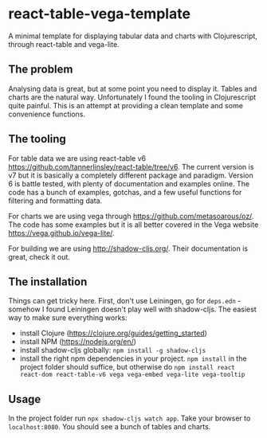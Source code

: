 # react-table-vega-template

A minimal template for displaying tabular data and charts with Clojurescript, through react-table and vega-lite.


## The problem

Analysing data is great, but at some point you need to display it. Tables and charts are the natural way. Unfortunately I found the tooling in Clojurescript quite painful. This is an attempt at providing a clean template and some convenience functions.

## The tooling

For table data we are using react-table v6 https://github.com/tannerlinsley/react-table/tree/v6. The current version is v7 but it is basically a completely different package and paradigm. Version 6 is battle tested, with plenty of documentation and examples online. The code has a bunch of examples, gotchas, and a few useful functions for filtering and formatting data.

For charts we are using vega through https://github.com/metasoarous/oz/. The code has some examples but it is all better covered in the Vega website https://vega.github.io/vega-lite/.

For building we are using http://shadow-cljs.org/. Their documentation is great, check it out.

## The installation

Things can get tricky here. First, don't use Leiningen, go for `deps.edn` - somehow I found Leiningen doesn't play well with shadow-cljs. The easiest way to make sure everything works:
* install Clojure (https://clojure.org/guides/getting_started)
* install NPM (https://nodejs.org/en/)
* install shadow-cljs globally: `npm install -g shadow-cljs`
* install the right npm dependencies in your project. `npm install` in the project folder should suffice, but otherwise do `npm install react react-dom react-table-v6 vega vega-embed vega-lite vega-tooltip`

## Usage

In the project folder run `npx shadow-cljs watch app`. Take your browser to `localhost:8080`. You should see a bunch of tables and charts.


